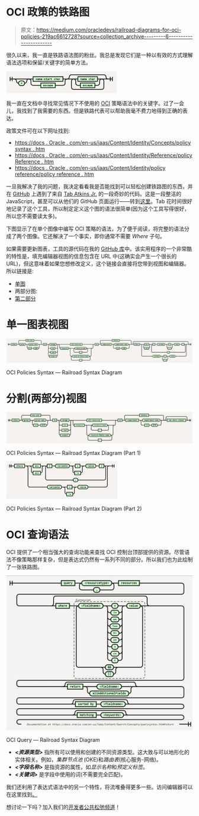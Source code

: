 # OCI 政策的铁路图

> 原文：<https://medium.com/oracledevs/railroad-diagrams-for-oci-policies-219ac6612728?source=collection_archive---------6----------------------->

很久以来，我一直是铁路语法图的粉丝。我总是发现它们是一种以有效的方式理解语法选项和保留/关键字的简单方法。

![](img/92918a9d7e461518c0b7e42d0d60c0c4.png)

我一直在文档中寻找常见情况下不使用的 [OCI](https://cloud.oracle.com/) 策略语法中的关键字。过了一会儿，我找到了我需要的东西。但是铁路代表可以帮助我毫不费力地得到正确的表达。

政策文件可在以下网址找到:

*   [https://docs . Oracle . com/en-us/iaas/Content/Identity/Concepts/policy syntax . htm](https://docs.oracle.com/en-us/iaas/Content/Identity/Concepts/policysyntax.htm)
*   [https://docs . Oracle . com/en-us/iaas/Content/Identity/Reference/policy Reference . htm](https://docs.oracle.com/en-us/iaas/Content/Identity/Reference/policyreference.htm)
*   [https://docs . Oracle . com/en-us/iaas/Content/Identity/policy reference/policy reference . htm](https://docs.oracle.com/en-us/iaas/Content/Identity/policyreference/policyreference.htm)

一旦我解决了我的问题，我决定看看我是否能找到可以轻松创建铁路图的东西，并在 [GitHub](https://github.com/tabatkins/railroad-diagrams) 上遇到了来自 [Tab Atkins Jr.](https://xanthir.com/) 的一段奇妙的代码。这是一段整洁的 JavaScript，甚至可以从他们的 GitHub 页面运行——转到[这里](https://tabatkins.github.io/railroad-diagrams/generator.html)。Tab 花时间很好地记录了这个工具，所以制定定义这个图的语法很简单(因为这个工具写得很好，所以您不需要读太多)。

下图显示了在单个图像中编写 OCI 策略的语法，为了便于阅读，将完整的语法分成了两个图像。它还解决了一个事实，即你通常不需要 *Where* 子句。

如果需要更新图表，工具的源代码在我的 [GitHub 库](https://github.com/mp3monster/oci-railroad-syntax-diagrams)中。该实用程序的一个非常酷的特性是，填充编辑器视图的信息包含在 URL 中(这确实会产生一个很长的 URL)，但这意味着如果您想修改定义，这个链接会直接将您带到视图和编辑器。所以链接是:

*   [单图](https://tabatkins.github.io/railroad-diagrams/generator.html#Diagram(%0A%20%20NonTerminal('allow')%2C%0A%20%20Choice(1%2C%0A%20%20%20%20NonTerminal('any-user')%2C%0A%20%20%20%20Sequence(NonTerminal('group')%2C%20%0A%20%20%20%20%20%20Choice%20(0%2C%20%0A%20%20%20%20%20%20%20'group-name'%2C%20%0A%20%20%20%20%20%20%20Sequence%20(NonTerminal('id')%2C%20'OCID')%0A%20%20%20%20%20%20)%0A%20%20%20%20)%0A%20%20)%2C%0A%20%20NonTerminal('to')%2C%0A%20%20Choice(0%2C%0A%20%20%20%20%20%20NonTerminal('manage')%2C%0A%20%20%20%20%20%20NonTerminal('use')%2C%0A%20%20%20%20%20%20NonTerminal('read')%2C%0A%20%20%20%20%20%20NonTerminal('inspect'))%2C%0A%20%20Choice%20(0%2C%0A%20%20%20%20%20%20NonTerminal%20('all-resources')%2C%0A%20%20%20%20%20%20Sequence(NonTerminal('resource')%2C%0A%20%20%20%20%20%20%20Choice(0%2C%0A%20%20%20%20%20%20%20%20%20OneOrMore('resource-name'%2C%20%0A%20%20%20%20%20%20%20%20%20%20%20NonTerminal('%2C')%0A%20%20%20%20%20%20%20%20%20)%2C%0A%20%20%20%20%20%20%20%20%20OneOrMore('resource-family-name'%2C%20%0A%20%20%20%20%20%20%20%20%20%20%20NonTerminal('%2C')))%0A%20%20%20%20%20%20%20%20%20)%20%20%0A%20%20)%2C%0A%20%20NonTerminal('in')%2C%0A%20%20Choice(1%2C%0A%20%20%20%20NonTerminal('tenancy')%2C%0A%20%20%20%20Sequence(%0A%20%20%20%20%20%20NonTerminal('compartment')%2C%20%0A%20%20%20%20%20%20Choice(0%2C%0A%20%20%20%20%20%20%20%20'compartment-name'%2C%0A%20%20%20%20%20%20%20%20Sequence(NonTerminal('id')%2C%20'OCID')%0A%20%20%20%20%20%20)%0A%20%20%20%20)%0A%20%20)%2C%0A%20%20Optional(%0A%20%20%20%20Sequence(%0A%20%20%20%20%20%20NonTerminal('where')%2C%0A%20%20%20%20%20%20Choice(0%2C%0A%20%20%20%20%20%20%20%20Sequence(Choice(0%2C%20NonTerminal('any')%2C%20NonTerminal('all'))%2C%0A%20%20%20%20%20%20%20%20OneOrMore(%0A%20%20%20%20%20%20%20%20%20%20Sequence(%0A%20%20%20%20%20%20%20%20%20%20%20NonTerminal%20('%7B')%2C%0A%20%20%20%20%20%20%20%20%20%20'variable'%2C%0A%20%20%20%20%20%20%20%20%20%20Choice(0%2C%20%0A%20%20%20%20%20%20%20%20%20%20%20%20%20NonTerminal('%3D')%2C%20%0A%20%20%20%20%20%20%20%20%20%20%20%20%20NonTerminal('!%3D')%0A%20%20%20%20%20%20%20%20%20%20%20)%2C%0A%20%20%20%20%20%20%20%20%20%20'value'%2C%0A%20%20%20%20%20%20%20%20%20%20NonTerminal%20('%7D'))%2C%20'%2C')%0A%20%20%20%20%20%20%20%20)%2C%0A%20%20%20%20%20%20%20Sequence('variable'%2CChoice(0%2C%20NonTerminal('%3D')%2C%20NonTerminal('!%3D'))%2C'value')%0A%20%20%20%20%20)%0A%20%20%20)%0A%20%20)%0A)%0A)
*   两部分图:
*   [第二部分](https://tabatkins.github.io/railroad-diagrams/generator.html#Diagram(%0A%20%20%20%20Sequence(%0A%20%20%20%20%20%20NonTerminal('where')%2C%0A%20%20%20%20%20%20Choice(0%2C%0A%20%20%20%20%20%20%20%20Sequence(Choice(0%2C%20NonTerminal('any')%2C%20NonTerminal('all'))%2C%0A%20%20%20%20%20%20%20%20OneOrMore(%0A%20%20%20%20%20%20%20%20%20%20Sequence(%0A%20%20%20%20%20%20%20%20%20%20%20NonTerminal%20('%7B')%2C%0A%20%20%20%20%20%20%20%20%20%20'variable'%2C%0A%20%20%20%20%20%20%20%20%20%20Choice(0%2C%20%0A%20%20%20%20%20%20%20%20%20%20%20%20%20NonTerminal('%3D')%2C%20%0A%20%20%20%20%20%20%20%20%20%20%20%20%20NonTerminal('!%3D')%0A%20%20%20%20%20%20%20%20%20%20%20)%2C%0A%20%20%20%20%20%20%20%20%20%20'value'%2C%0A%20%20%20%20%20%20%20%20%20%20NonTerminal%20('%7D'))%2C%20'%2C')%0A%20%20%20%20%20%20%20%20)%2C%0A%20%20%20%20%20%20%20Sequence('variable'%2CChoice(0%2C%20NonTerminal('%3D')%2C%20NonTerminal('!%3D'))%2C'value')%0A%20%20%20%20%20)%0A%20%20%20)%0A)%0A)

# 单一图表视图

![](img/c598b2dd59e81420bb6e9f8dd4d260fa.png)

OCI Policies Syntax — Railroad Syntax Diagram

# 分割(两部分)视图

![](img/3871883ab204c463488ba5d0dd7fef3f.png)

OCI Policies Syntax — Railroad Syntax Diagram (Part 1)

![](img/e1d2684b1d098aea5e1d761c7354a6bf.png)

OCI Policies Syntax — Railroad Syntax Diagram (Part 2)

# OCI 查询语法

OCI 提供了一个相当强大的查询功能来查找 OCI 控制台顶部提供的资源。尽管语法不像策略那样复杂，但是表达式仍然有一系列不同的部分。所以我们也为此绘制了一张铁路图。

![](img/9de01f120ae412415a8be9bfcde48ceb.png)

OCI Query — Railroad Syntax Diagram

*   ***<资源类型>*** 指所有可以使用和创建的不同资源类型。这大致与可以地形化的实体相关。例如，*集群节点池* (OKE)和*路由表*(核心服务-网络)。
*   ***<字段名称>*** 是指资源的属性，如*显示名称*和*预定义标签*。
*   ***<关键词>*** 是字段中使用的词(不需要完全匹配)。

我们还利用了表达式语法中的另一个特性，将流堆叠得更多一些。访问编辑器可以在这里找到[。](https://tabatkins.github.io/railroad-diagrams/generator.html#Diagram(%0AStack(%0ASequence(NonTerminal('query')%2COneOrMore(Terminal('%3Cresourcetype%3E')%2C%20'%2C')%2C%20NonTerminal('resources'))%2C%0AOptional(Sequence%20(NonTerminal('where')%2C%20Group(OneOrMore(Sequence(Terminal('%3Cfieldname%3E')%2CChoice%20(0%2C%20'%3D'%2C%20'!%3D'%2C%20'%3D%3D'%2C%20'!%3D%3D'%2C%20'%3D~'%2C%20'%3E%3D'%2C%20'%3E'%2C%20'%3C%3D'%2C%20'%3C')%2C%20Terminal('value'))%2C%20Choice(0%2C'%26%26'%2C%20'%7C%7C'))%2C'Expression')))%2C%0AOptional%20(Sequence(NonTerminal('return')%2C%20Choice(0%2C'%3Cfieldname%3E'%2C%20'allAdditionalFields')))%2C%0A%0AOptional(Sequence(NonTerminal('sorted%20by')%2C%20'%3Cfieldname%3E'))%2C%0AOptional(Sequence(NonTerminal('matching')%2C%20Terminal('%3Ckeywords%3E')))%2C%0AComment('Documentation%20at%20https%3A%2F%2Fdocs.oracle.com%2Fen-us%2Fiaas%2FContent%2FSearch%2FConcepts%2Fquerysyntax.htm%23return'%2C'https%3A%2F%2Fdocs.oracle.com%2Fen-us%2Fiaas%2FContent%2FSearch%2FConcepts%2Fquerysyntax.htm%23return'%2C'docs'%2C'https%3A%2F%2Fdocs.oracle.com%2Fen-us%2Fiaas%2FContent%2FSearch%2FConcepts%2Fquerysyntax.htm%23return'))%0A))

想讨论一下吗？加入我们的[开发者公共松弛频道](https://bit.ly/devrel_slack)！